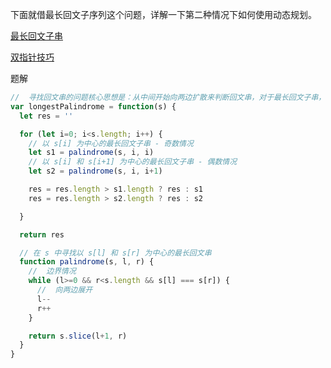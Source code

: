 
下面就借最长回文子序列这个问题，详解一下第二种情况下如何使用动态规划。

[最长回文子串](https://leetcode.cn/problems/longest-palindromic-substring/description/)

[双指针技巧](https://labuladong.online/algo/essential-technique/array-two-pointers-summary/#%E4%B8%80%E3%80%81%E5%BF%AB%E6%85%A2%E6%8C%87%E9%92%88%E6%8A%80%E5%B7%A7)

题解
```js
//  寻找回文串的问题核心思想是：从中间开始向两边扩散来判断回文串，对于最长回文子串，就是这个意思：
var longestPalindrome = function(s) {
  let res = ''

  for (let i=0; i<s.length; i++) {
    // 以 s[i] 为中心的最长回文子串 - 奇数情况
    let s1 = palindrome(s, i, i)
    // 以 s[i] 和 s[i+1] 为中心的最长回文子串 - 偶数情况
    let s2 = palindrome(s, i, i+1)

    res = res.length > s1.length ? res : s1
    res = res.length > s2.length ? res : s2

  }

  return res

  // 在 s 中寻找以 s[l] 和 s[r] 为中心的最长回文串
  function palindrome(s, l, r) {
    //  边界情况
    while (l>=0 && r<s.length && s[l] === s[r]) {
      //  向两边展开
      l--
      r++
    }

    return s.slice(l+1, r)
  }
}


```
